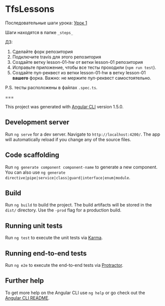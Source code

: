 # TfsLessons

Последовательные шаги урока: 
[Урок 1](lesson1.md)

Шаги находятся в папке `_steps_`

ДЗ:
1. Сделайте форк репозитория
2. Подключите travis для этого репозитория
3. Создайте ветку lesson-01-hw от ветки lesson-01 репозитория
4. Исправьте приложение, чтобы все тесты проходили (`npm run test`). 
5. Создайте пул-реквест из ветки lesson-01-hw в ветку lesson-01 **вашего** форка. Важно: не мержите пул-реквест самостоятельно.   

P.S. тесты расположены в файлах `.spec.ts`.  

===

This project was generated with [Angular CLI](https://github.com/angular/angular-cli) version 1.5.0.

## Development server

Run `ng serve` for a dev server. Navigate to `http://localhost:4200/`. The app will automatically reload if you change any of the source files.

## Code scaffolding

Run `ng generate component component-name` to generate a new component. You can also use `ng generate directive|pipe|service|class|guard|interface|enum|module`.

## Build

Run `ng build` to build the project. The build artifacts will be stored in the `dist/` directory. Use the `-prod` flag for a production build.

## Running unit tests

Run `ng test` to execute the unit tests via [Karma](https://karma-runner.github.io).

## Running end-to-end tests

Run `ng e2e` to execute the end-to-end tests via [Protractor](http://www.protractortest.org/).

## Further help

To get more help on the Angular CLI use `ng help` or go check out the [Angular CLI README](https://github.com/angular/angular-cli/blob/master/README.md).
